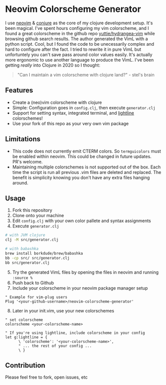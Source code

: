 # Neovim Colorscheme Generator

I use [neovim](https://neovim.io) & [conjure](https://conjure.fun) as the core of my clojure development setup. It's been magical. I've spent hours configuring my vim colorscheme, and I found a great colorscheme in the github repo [yuttie/hydrangea-vim](https://github.com/yuttie/hydrangea-vim) while browsing github search results. The author generated the VimL with a python script. Cool, but I found the code to be unecessarily complex and hard to configure after the fact. I tried to rewrite it in pure VimL but unfortuntely you can't save pass around color values easily. It's actually more ergonomic to use another language to produce the VimL. I've been getting *really* into Clojure in 2020 so I thought:
> "Can I maintain a vim colorscheme with clojure land?" - stel's brain

Features
-----------------------------
* Create a (neo)vim colorscheme with clojure
* Simple: Configuration goes in `config.clj`, then execute `generator.clj`
* Support for setting syntax, integrated terminal, and [lightline](https://github.com/itchyny/lightline.vim) colorschemes!
* Use your fork of this repo as your very own vim package

Limitations
-----------------------------
* This code does not currently emit CTERM colors. So `termguicolors` must be enabled within neovim. This could be changed in future updates. PR's welcome.
* Maintaining multiple colorschemes is not supported out of the box. Each time the script is run all previous .vim files are deleted and replaced. The benefit is simplicity knowing you don't have any extra files hanging around.

Usage
------------------------------
1. Fork this repository
2. Clone onto your machine
3. Edit `config.clj` with your own color pallete and syntax assignments
4. Execute `generator.clj`

```bash
# with JVM clojure
clj -M src/generator.clj

# with babashka
brew install borkdude/brew/babashka
bb -cp src/ src/generator.clj
bb src/generator.clj
```

5. Try the generated VimL files by opening the files in neovim and running `:source %`
6. Push back to Github
7. Include your colorscheme in your neovim package manager setup

```viml
" Example for vim-plug users
Plug '<your-github-username>/neovim-colorscheme-generator'
```

8. Later in your init.vim, use your new colorschemes

```viml
" set colorscheme
colorscheme <your-colorscheme-name>

" If you're using lightline, include colorscheme in your config
let g:lightline = {
      \ 'colorscheme': '<your-colorscheme-name>',
      " ... the rest of your config ...
      \ }
```

## Contribution
Please feel free to fork, open issues, etc
